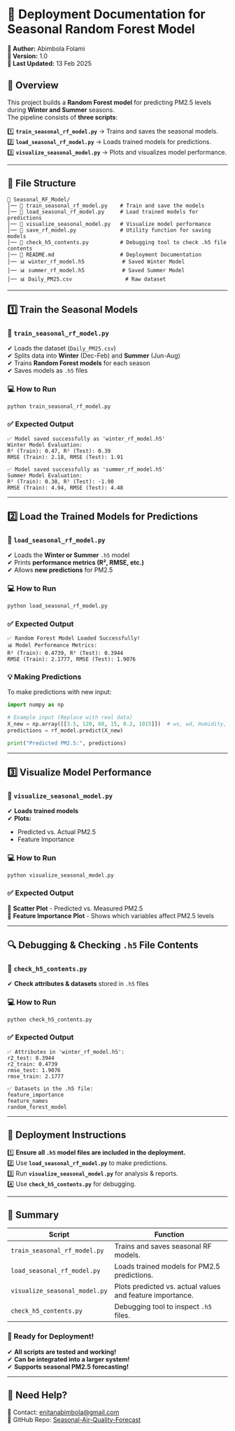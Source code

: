 # 📄 Deployment Documentation for Seasonal Random Forest Model

**📌 Author:** Abimbola Folami  
**📌 Version:** 1.0  
**📌 Last Updated:** 13 Feb 2025  

## 🚀 Overview

This project builds a **Random Forest model** for predicting PM2.5 levels during **Winter and Summer** seasons.  
The pipeline consists of **three scripts**:

1️⃣ **`train_seasonal_rf_model.py`** → Trains and saves the seasonal models.  
2️⃣ **`load_seasonal_rf_model.py`** → Loads trained models for predictions.  
3️⃣ **`visualize_seasonal_model.py`** → Plots and visualizes model performance.

---

## 📂 File Structure

```
📁 Seasonal_RF_Model/
│── 📜 train_seasonal_rf_model.py    # Train and save the models
│── 📜 load_seasonal_rf_model.py     # Load trained models for predictions
│── 📜 visualize_seasonal_model.py   # Visualize model performance
│── 📜 save_rf_model.py              # Utility function for saving models
│── 📜 check_h5_contents.py          # Debugging tool to check .h5 file contents
│── 📄 README.md                     # Deployment Documentation
│── 📊 winter_rf_model.h5            # Saved Winter Model
│── 📊 summer_rf_model.h5            # Saved Summer Model
│── 📊 Daily_PM25.csv                 # Raw dataset
```

---

## 1️⃣ Train the Seasonal Models

### **📜 `train_seasonal_rf_model.py`**
✔ Loads the dataset (`Daily_PM25.csv`)  
✔ Splits data into **Winter** (Dec-Feb) and **Summer** (Jun-Aug)  
✔ Trains **Random Forest models** for each season  
✔ Saves models as `.h5` files  

### 💻 How to Run

```bash
python train_seasonal_rf_model.py
```

### ✅ Expected Output

```
✅ Model saved successfully as 'winter_rf_model.h5'
Winter Model Evaluation:
R² (Train): 0.47, R² (Test): 0.39
RMSE (Train): 2.18, RMSE (Test): 1.91

✅ Model saved successfully as 'summer_rf_model.h5'
Summer Model Evaluation:
R² (Train): 0.38, R² (Test): -1.90
RMSE (Train): 4.94, RMSE (Test): 4.48
```

---

## 2️⃣ Load the Trained Models for Predictions

### **📜 `load_seasonal_rf_model.py`**
✔ Loads the **Winter or Summer** `.h5` model  
✔ Prints **performance metrics (R², RMSE, etc.)**  
✔ Allows **new predictions** for PM2.5  

### 💻 How to Run

```bash
python load_seasonal_rf_model.py
```

### ✅ Expected Output

```
✅ Random Forest Model Loaded Successfully!
📊 Model Performance Metrics:
R² (Train): 0.4739, R² (Test): 0.3944
RMSE (Train): 2.1777, RMSE (Test): 1.9076
```

### 💡 Making Predictions

To make predictions with new input:

```python
import numpy as np

# Example input (Replace with real data)
X_new = np.array([[3.5, 120, 60, 15, 0.2, 1015]])  # ws, wd, Humidity, Temp, Rain, Pressure
predictions = rf_model.predict(X_new)

print("Predicted PM2.5:", predictions)
```

---

## 3️⃣ Visualize Model Performance

### **📜 `visualize_seasonal_model.py`**
✔ **Loads trained models**  
✔ **Plots:**
- Predicted vs. Actual PM2.5  
- Feature Importance  

### 💻 How to Run

```bash
python visualize_seasonal_model.py
```

### ✅ Expected Output

🔹 **Scatter Plot** - Predicted vs. Measured PM2.5  
🔹 **Feature Importance Plot** - Shows which variables affect PM2.5 levels  

---

## 🔍 Debugging & Checking `.h5` File Contents

### **📜 `check_h5_contents.py`**
✔ **Check attributes & datasets** stored in `.h5` files  

### 💻 How to Run

```bash
python check_h5_contents.py
```

### ✅ Expected Output

```
✅ Attributes in 'winter_rf_model.h5':
r2_test: 0.3944
r2_train: 0.4739
rmse_test: 1.9076
rmse_train: 2.1777

✅ Datasets in the .h5 file:
feature_importance
feature_names
random_forest_model
```

---

## 📌 Deployment Instructions

1️⃣ **Ensure all `.h5` model files are included in the deployment.**  
2️⃣ Use **`load_seasonal_rf_model.py`** to make predictions.  
3️⃣ Run **`visualize_seasonal_model.py`** for analysis & reports.  
4️⃣ Use **`check_h5_contents.py`** for debugging.  

---

## 🎯 Summary

| **Script**                    | **Function**                                              |
| ----------------------------- | --------------------------------------------------------- |
| `train_seasonal_rf_model.py`  | Trains and saves seasonal RF models.                      |
| `load_seasonal_rf_model.py`   | Loads trained models for PM2.5 predictions.               |
| `visualize_seasonal_model.py` | Plots predicted vs. actual values and feature importance. |
| `check_h5_contents.py`        | Debugging tool to inspect `.h5` files.                    |

### 🚀 Ready for Deployment!

✔ **All scripts are tested and working!**  
✔ **Can be integrated into a larger system!**  
✔ **Supports seasonal PM2.5 forecasting!**  

---

## 🔧 Need Help?

📧 Contact: [enitanabimbola@gmail.com](mailto:enitanabimbola@gmail.com)  
📂 GitHub Repo: [Seasonal-Air-Quality-Forecast](https://github.com/Benfam/Seasonal-Air-Quality-Forecast)  
```
